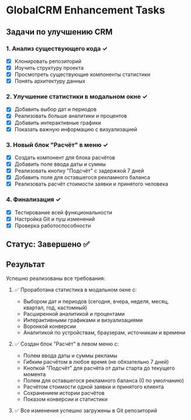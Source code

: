 # GlobalCRM Enhancement Tasks

## Задачи по улучшению CRM

### 1. Анализ существующего кода ✓
- [x] Клонировать репозиторий
- [x] Изучить структуру проекта
- [x] Просмотреть существующие компоненты статистики
- [x] Понять архитектуру данных

### 2. Улучшение статистики в модальном окне ✓
- [x] Добавить выбор дат и периодов
- [x] Реализовать больше аналитики и процентов
- [x] Добавить интерактивные графики
- [x] Показать важную информацию с визуализацией

### 3. Новый блок "Расчёт" в меню ✓
- [x] Создать компонент для блока расчётов
- [x] Добавить поле ввода даты и суммы
- [x] Реализовать кнопку "Подсчёт" с задержкой 7 дней
- [x] Добавить поле для оставшегося рекламного баланса
- [x] Реализовать расчёт стоимости заявки и принятого человека

### 4. Финализация ✓
- [x] Тестирование всей функциональности
- [x] Настройка Git и пуш изменений
- [x] Проверка работоспособности

## Статус: Завершено ✅

## Результат
Успешно реализованы все требования:

1. ✅ Проработана статистика в модальном окне с:
   - Выбором дат и периодов (сегодня, вчера, неделя, месяц, квартал, год, кастомный)
   - Расширенной аналитикой и процентами
   - Интерактивными графиками и визуализациями
   - Воронкой конверсии
   - Аналитикой по устройствам, браузерам, источникам и времени

2. ✅ Создан блок "Расчёт" в левом меню с:
   - Полем ввода даты и суммы рекламы
   - Гибким расчётом в любое время (не обязательно 7 дней)
   - Кнопкой "Подсчёт" для расчёта от даты старта до текущего момента
   - Полем для оставшегося рекламного баланса (0 по умолчанию)
   - Расчётом стоимости одной заявки и принятого клиента
   - Сохранением истории расчётов
   - Показом конверсии и статистики

3. ✅ Все изменения успешно загружены в Git репозиторий
